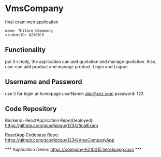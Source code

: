 # VmsCompany
final exam web application

    name: Thitare Nimanong
    studentID: 6210015

## Functionality
put it simply, the application can add quotation and manage quotation. Also, user can add product and manage product. Login and Logout

## Username and Password
use it for login at homepage
    userName: abc@xyz.com
    password: 123
  
## Code Repository
Backend+ReactApplication Repo(Deployed): https://github.com/goodjobguy1234/finalExam

ReactApp Codebase Repo: https://github.com/goodjobguy1234/VmsCompanyApp

*** Application Demo: https://company-6210015.herokuapp.com ***



  

